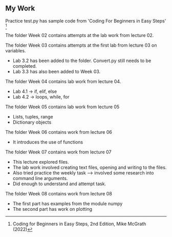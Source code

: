 ## **My Work**
Practice test.py has sample code from 'Coding For Beginners in Easy Steps' [^1]

The folder Week 02 contains attempts at the lab work from lecture 02.


The folder Week 03 contains attempts at the first lab from lecture 03 on variables.
- Lab 3.2 has been added to the folder. Convert.py still needs to be completed.
- Lab 3.3 has also been added to Week 03.

The folder Week 04 contains lab work from lecture 04.
- Lab 4.1 -> if, elif, else
- Lab 4.2 -> loops, while, for

The folder Week 05 contains lab work from lecture 05
- Lists, tuples, range
- Dictionary objects

The folder Week 06 contains work from lecture 06
- It introduces the use of functions

The folder Week 07 contains work from lecture 07
- This lecture explored files.
- The lab work involved creating text files, opening and writing to the files.
- Also tried practice the weekly task --> involved some research into command line arguments.
- Did enough to understand and attempt task.

The folder Week 08 contains work from lecture 08
- The first part has examples from the module numpy
- The second part has work on plotting


[^1]: Coding for Beginners in Easy Steps, 2nd Edition, Mike McGrath (2022)